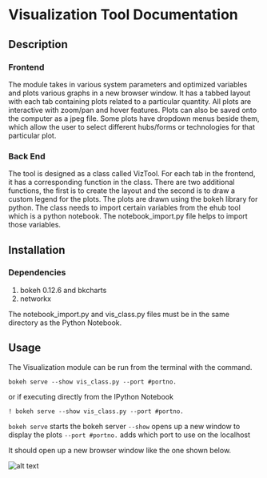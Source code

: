# Visualization Tool Documentation 

## Description

### Frontend
The module takes in various system parameters and optimized variables and plots various graphs in a new browser window. 
It has a tabbed layout with each tab containing plots related to a particular quantity. All plots are interactive with zoom/pan and hover features. Plots can also be saved onto the computer as a jpeg file. Some plots have dropdown menus beside them, which allow the user to select different hubs/forms or technologies for that particular plot. 

### Back End
The tool is designed as a class called VizTool. For each tab in the frontend, it has a corresponding function in the class. There are two additional functions, the first is to create the layout and the second is to draw a custom legend for the plots. The plots are drawn using the bokeh library for python. The class needs to import certain variables from the ehub tool which is a python notebook. The notebook_import.py file helps to import those variables. 

## Installation

### Dependencies

1. bokeh 0.12.6 and bkcharts
2. networkx

The notebook_import.py and vis_class.py files must be in the same directory as the Python Notebook.

## Usage

The Visualization module can be run from the terminal with the command.

`bokeh serve --show vis_class.py --port #portno.`

or if executing directly from the IPython Notebook

`! bokeh serve --show vis_class.py --port #portno.`

`bokeh serve` starts the bokeh server
`--show` opens up a new window to display the plots
`--port #portno.` adds which port to use on the localhost

It should open up a new browser window like the one shown below. 

![alt text][logo]

[logo]: https://github.com/gmomo/python-ehub/blob/master/docs/screenshot_1.png "Viz Tool Frontend"




